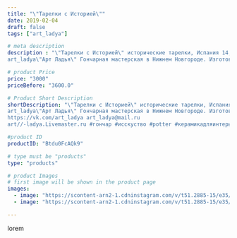 ```yaml
---
title: "\"Тарелки с Историей\""
date: 2019-02-04
draft: false
tags: ["art_ladya"]

# meta description
description : "\"Тарелки с Историей\" исторические тарелки, Испания 14,15век.
art_ladya\"Арт Ладья\" Гончарная мастерская в Нижнем Новгороде. Изготовление керамики и мастер//-"

# product Price
price: "3000"
priceBefore: "3600.0"

# Product Short Description
shortDescription: "\"Тарелки с Историей\" исторические тарелки, Испания 14,15век.
art_ladya\"Арт Ладья\" Гончарная мастерская в Нижнем Новгороде. Изготовление керамики и мастер//-классы по обучению. 
https://vk.com/art_ladya art_ladya@mail.ru 
art//-ladya.Livemaster.ru #гончар #исскуство #potter #керамикадляинтерьера #керамикаручнаяработа #гончарнаямастерская #керамиканазаказ #handmade #посудаизглины #керамика #гончарнаяпосуда #эксклюзивнаякерамика #painter #dishes #испания #ceramicar #nntoday #claygoods #restaurant #earthenware #ceramic #design #bowl #dish #plate #ceramicart #berries #авторскаякерамика #европейскиетарелки #историческаяреконструкция"

#product ID
productID: "Btdu0FcAQk9"

# type must be "products"
type: "products"

# product Images
# first image will be shown in the product page
images:
  - image: "https://scontent-arn2-1.cdninstagram.com/v/t51.2885-15/e35/50570920_343707213148215_6134834486300153720_n.jpg?tp=1&_nc_ht=scontent-arn2-1.cdninstagram.com&_nc_cat=103&_nc_ohc=4dR1QF71XtcAX-C7xxN&oh=8baa3d9b288288aaa8aa7302e658f156&oe=606A8B24&ig_cache_key=MTk3MTkzODA5NzY1ODczNDQ4Nw%3D%3D.2"
  - image: "https://scontent-arn2-1.cdninstagram.com/v/t51.2885-15/e35/50874099_2257915907782706_4845119985166047756_n.jpg?tp=1&_nc_ht=scontent-arn2-1.cdninstagram.com&_nc_cat=102&_nc_ohc=tqMg_6KsfHAAX9_kVXM&oh=57973f01365289911d57edef084860ea&oe=606B801E&ig_cache_key=MTk3MTkzODA5NzY0MjA1NzAxOA%3D%3D.2"

---
```

lorem
